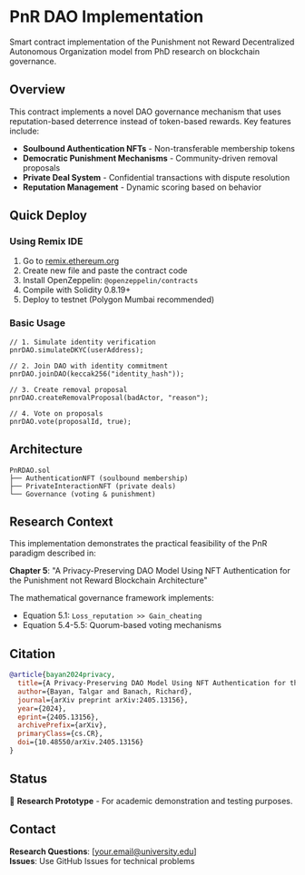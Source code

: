 # PnR DAO Implementation

Smart contract implementation of the Punishment not Reward Decentralized Autonomous Organization model from PhD research on blockchain governance.

## Overview

This contract implements a novel DAO governance mechanism that uses reputation-based deterrence instead of token-based rewards. Key features include:

- **Soulbound Authentication NFTs** - Non-transferable membership tokens
- **Democratic Punishment Mechanisms** - Community-driven removal proposals  
- **Private Deal System** - Confidential transactions with dispute resolution
- **Reputation Management** - Dynamic scoring based on behavior

## Quick Deploy

### Using Remix IDE
1. Go to [remix.ethereum.org](https://remix.ethereum.org)
2. Create new file and paste the contract code
3. Install OpenZeppelin: `@openzeppelin/contracts`
4. Compile with Solidity 0.8.19+
5. Deploy to testnet (Polygon Mumbai recommended)

### Basic Usage
```solidity
// 1. Simulate identity verification
pnrDAO.simulateDKYC(userAddress);

// 2. Join DAO with identity commitment
pnrDAO.joinDAO(keccak256("identity_hash"));

// 3. Create removal proposal
pnrDAO.createRemovalProposal(badActor, "reason");

// 4. Vote on proposals
pnrDAO.vote(proposalId, true);
```

## Architecture

```
PnRDAO.sol
├── AuthenticationNFT (soulbound membership)
├── PrivateInteractionNFT (private deals)
└── Governance (voting & punishment)
```

## Research Context

This implementation demonstrates the practical feasibility of the PnR paradigm described in:

**Chapter 5**: "A Privacy-Preserving DAO Model Using NFT Authentication for the Punishment not Reward Blockchain Architecture"

The mathematical governance framework implements:
- Equation 5.1: `Loss_reputation >> Gain_cheating`
- Equation 5.4-5.5: Quorum-based voting mechanisms

## Citation

```bibtex
@article{bayan2024privacy,
  title={A Privacy-Preserving DAO Model Using NFT Authentication for the Punishment not Reward Blockchain Architecture},
  author={Bayan, Talgar and Banach, Richard},
  journal={arXiv preprint arXiv:2405.13156},
  year={2024},
  eprint={2405.13156},
  archivePrefix={arXiv},
  primaryClass={cs.CR},
  doi={10.48550/arXiv.2405.13156}
}
```

## Status

🔬 **Research Prototype** - For academic demonstration and testing purposes.

## Contact

**Research Questions**: [your.email@university.edu]  
**Issues**: Use GitHub Issues for technical problems
